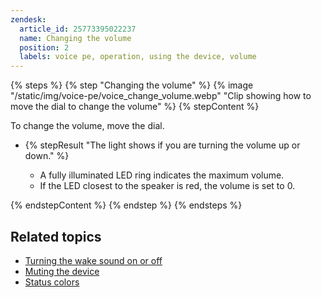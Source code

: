 ```yaml
---
zendesk:
  article_id: 25773395022237
  name: Changing the volume
  position: 2
  labels: voice pe, operation, using the device, volume
---
```


{% steps %}
{% step "Changing the volume" %}
{% image "/static/img/voice-pe/voice_change_volume.webp" "Clip showing how to move the dial to change the volume" %}
{% stepContent %}

To change the volume, move the dial.

- {% stepResult "The light shows if you are turning the volume up or down." %}

  - A fully illuminated LED ring indicates the maximum volume.
  - If the LED closest to the speaker is red, the volume is set to 0.

{% endstepContent %}
{% endstep %}
{% endsteps %}

## Related topics

- [Turning the wake sound on or off](/hc/en-us/articles/25774481113629)
- [Muting the device](/hc/en-us/articles/25774403768477)
- [Status colors](/hc/en-us/articles/25764604971421)